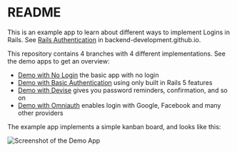 # README

This is an example app to learn about different ways to implement
Logins in Rails.  See [Rails Authentication](https://backend-development.github.io/rails_authentication.html)
in backend-development.github.io.

This repository contains 4 branches with 4 different implementations.
See the demo apps to get an overview:

* [Demo with No Login](https://kanban-1.herokuapp.com/) the basic app with no login
* [Demo with Basic Authentication](https://kanban-2.herokuapp.com/) using only built in Rails 5 features
* [Demo with Devise](https://kanban-3.herokuapp.com/) gives you password reminders, confirmation, and so on
* [Demo with Omniauth](https://kanban-4.herokuapp.com/) enables login with Google, Facebook and many other providers


The example app implements a simple kanban board, and looks like this:

![Screenshot of the Demo App](https://backend-development.github.io/images/screenshot-kanban.png)
